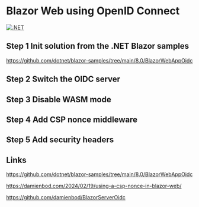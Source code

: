 # Blazor Web using OpenID Connect

[![.NET](https://github.com/damienbod/BlazorWebOidc/actions/workflows/dotnet.yml/badge.svg)](https://github.com/damienbod/BlazorWebOidc/actions/workflows/dotnet.yml)

## Step 1 Init solution from the .NET Blazor samples

https://github.com/dotnet/blazor-samples/tree/main/8.0/BlazorWebAppOidc

## Step 2 Switch the OIDC server

## Step 3 Disable WASM mode

## Step 4 Add CSP nonce middleware

## Step 5 Add security headers

## Links

https://github.com/dotnet/blazor-samples/tree/main/8.0/BlazorWebAppOidc

https://damienbod.com/2024/02/19/using-a-csp-nonce-in-blazor-web/

https://github.com/damienbod/BlazorServerOidc
